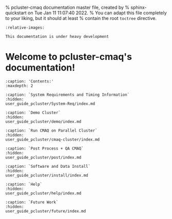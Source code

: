 % pcluster-cmaq documentation master file, created by
%   sphinx-quickstart on Tue Jan 11 11:07:40 2022.
%   You can adapt this file completely to your liking, but it should at least
%   contain the root `toctree` directive.

```{include} ../README.md
:relative-images:
```
```{warning}
This documentation is under heavy development
```

Welcome to pcluster-cmaq's documentation!
=========================================

```{toctree}
:caption: 'Contents:'
:maxdepth: 2

:caption: `System Requirements and Timing Information`
:hidden:
user_guide_pcluster/System-Req/index.md

:caption: `Demo Cluster`
:hidden:
user_guide_pcluster/demo/index.md

:caption: `Run CMAQ on Parallel Cluster`
:hidden:
user_guide_pcluster/cmaq-cluster/index.md

:caption: `Post Process + QA CMAQ`
:hidden:
user_guide_pcluster/post/index.md

:caption: `Software and Data Install`
:hidden:
user_guide_pcluster/install/index.md

:caption: `Help`
:hidden:
user_guide_pcluster/help/index.md

:caption: `Future Work`
:hidden:
user_guide_pcluster/future/index.md
```

